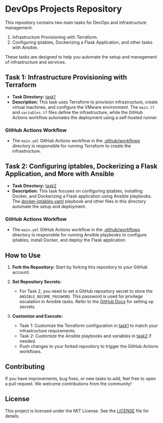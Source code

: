 # DevOps Projects Repository

This repository contains two main tasks for DevOps and infrastructure management: 

1. Infrastructure Provisioning with Terraform.
2. Configuring iptables, Dockerizing a Flask Application, and other tasks with Ansible.

These tasks are designed to help you automate the setup and management of infrastructure and services.

## Task 1: Infrastructure Provisioning with Terraform

- **Task Directory:** [task1](./task1)
- **Description:** This task uses Terraform to provision infrastructure, create virtual machines, and configure the VMware environment. The `main.tf` and `variables.tf` files define the infrastructure, while the GitHub Actions workflow automates the deployment using a self-hosted runner.

### GitHub Actions Workflow

- The `main.yml` GitHub Actions workflow in the [.github/workflows](./.github/workflows) directory is responsible for running Terraform to create the infrastructure.

## Task 2: Configuring iptables, Dockerizing a Flask Application, and More with Ansible

- **Task Directory:** [task2](./task2)
- **Description:** This task focuses on configuring iptables, installing Docker, and Dockerizing a Flask application using Ansible playbooks. The [docker-iptables.yaml](./task2/docker-iptables.yaml) playbook and other files in this directory automate the setup and deployment.

### GitHub Actions Workflow

- The `main.yml` GitHub Actions workflow in the [.github/workflows](./.github/workflows) directory is responsible for running Ansible playbooks to configure iptables, install Docker, and deploy the Flask application.

## How to Use

1. **Fork the Repository:** Start by forking this repository to your GitHub account.

2. **Set Repository Secrets:**
   - For Task 2, you need to set a GitHub repository secret to store the `ANSIBLE_BECOME_PASSWORD`. This password is used for privilege escalation in Ansible tasks. Refer to the [GitHub Docs](https://docs.github.com/en/actions/reference/encrypted-secrets) for setting up secrets.

3. **Customize and Execute:**
   - Task 1: Customize the Terraform configuration in [task1](./task1) to match your infrastructure requirements.
   - Task 2: Customize the Ansible playbooks and variables in [task2](./task2) if needed.
   - Push changes to your forked repository to trigger the GitHub Actions workflows.

## Contributing

If you have improvements, bug fixes, or new tasks to add, feel free to open a pull request. We welcome contributions from the community!

## License

This project is licensed under the MIT License. See the [LICENSE](./LICENSE) file for details.
